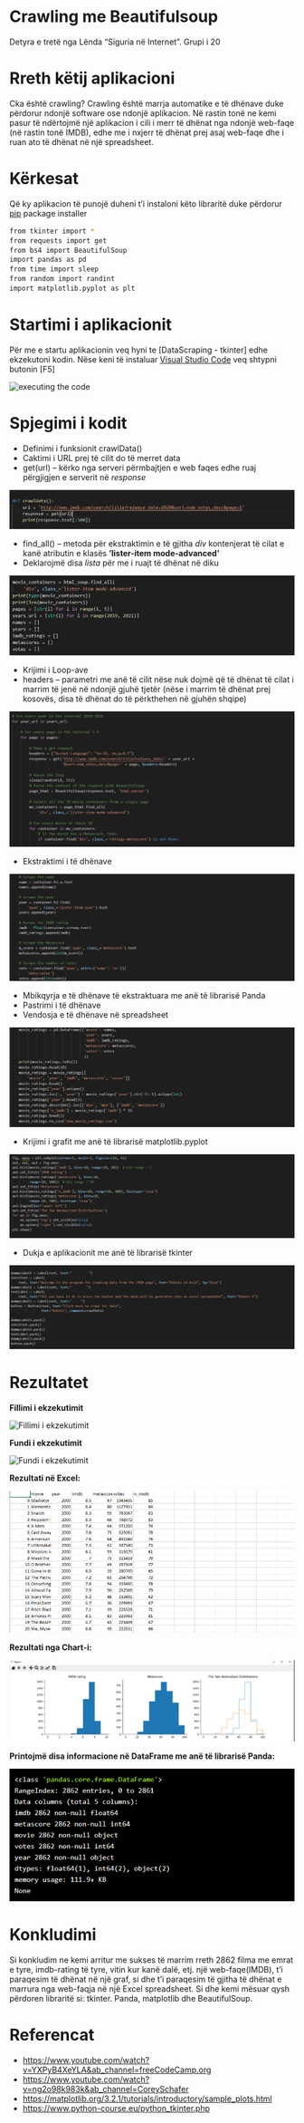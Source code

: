 # Crawling me Beautifulsoup
Detyra e tretë nga Lënda “Siguria në Internet”. Grupi i 20

# Rreth këtij aplikacioni

Cka është crawling?
Crawling është marrja automatike e të dhënave duke përdorur ndonjë software ose ndonjë aplikacion. Në rastin tonë ne kemi pasur të ndërtojmë një aplikacion i cili i merr të dhënat nga ndonjë web-faqe (në rastin tonë IMDB), edhe me i nxjerr të dhënat prej asaj web-faqe dhe i ruan ato të dhënat në një spreadsheet.
# Kërkesat

Që ky aplikacion të punojë duheni t’i instaloni këto libraritë duke përdorur [pip](https://pip.pypa.io/en/stable/) package installer

```bash
from tkinter import *
from requests import get
from bs4 import BeautifulSoup
import pandas as pd
from time import sleep
from random import randint
import matplotlib.pyplot as plt
```

# Startimi i aplikacionit

Për me e startu aplikacionin veq hyni te [DataScraping - tkinter] edhe ekzekutoni kodin. Nëse keni të instaluar [Visual Studio Code]( https://code.visualstudio.com/) veq shtypni butonin [F5]

![executing the code](https://media.giphy.com/media/01cTq1eJHnR8Sq1GWQ/giphy.gif) 

# Spjegimi i kodit

*	Definimi i funksionit crawlData()
*	Caktimi i URL prej të cilit do të merret data
*	get(url) – kërko nga serveri përmbajtjen e web faqes edhe ruaj përgjigjen e serverit në *response*

![](Images/spjegimiKodit1.PNG)

*	find_all() – metoda për ekstraktimin e të gjitha *div* kontenjerat të cilat e kanë atributin e klasës **’lister-item mode-advanced’**
*	Deklarojmë disa *lista* për me i ruajt të dhënat në diku

![](Images/spjegimiKodit2.PNG)

*	Krijimi i Loop-ave 
*	headers – parametri me anë të cilit nëse nuk dojmë që të dhënat të cilat i marrim të jenë në ndonjë gjuhë tjetër (nëse i marrim të dhënat prej kosovës, disa të dhënat do të përkthehen në gjuhën shqipe)

![](Images/spjegimiKodit3.PNG)

*  Ekstraktimi i të dhënave

![](Images/spjegimiKodit4.PNG)

*	Mbikqyrja e të dhënave të ekstraktuara me anë të librarisë Panda
*	Pastrimi i të dhënave
*	Vendosja e të dhënave në spreadsheet

![](Images/spjegimiKodit5.PNG)

*	Krijimi i grafit me anë të librarisë matplotlib.pyplot

![](Images/spjegimiKodit6.PNG)

*	Dukja e aplikacionit me anë të librarisë tkinter

![](Images/spjegimiKodit7.PNG)

# Rezultatet

**Fillimi i ekzekutimit**

![Fillimi i ekzekutimit]( https://media.giphy.com/media/pUilZYce1cPpQSE3UV/giphy.gif)

**Fundi i ekzekutimit**

![Fundi i ekzekutimit]( https://media.giphy.com/media/DDC8InLGHLbvS8r0P9/giphy.gif)

**Rezultati në Excel:**

![](Images/resultExcel.PNG)

**Rezultati nga Chart-i:**

![](Images/resultChart.PNG)

**Printojmë disa informacione në DataFrame me anë të librarisë Panda:**

![](Images/resultPanda.PNG)

# Konkludimi
Si konkludim ne kemi arritur me sukses të marrim rreth 2862 filma me emrat e tyre, imdb-rating të tyre, vitin kur kanë dalë, etj. një web-faqe(IMDB), t’i paraqesim të dhënat në një graf, si dhe t’i paraqesim të gjitha të dhënat e marrura nga web-faqja në një Excel spreadsheet. Si dhe kemi mësuar qysh përdoren libraritë si: tkinter. Panda, matplotlib dhe BeautifulSoup.

# Referencat

* https://www.youtube.com/watch?v=YXPyB4XeYLA&ab_channel=freeCodeCamp.org
* https://www.youtube.com/watch?v=ng2o98k983k&ab_channel=CoreySchafer
* https://matplotlib.org/3.2.1/tutorials/introductory/sample_plots.html
* https://www.python-course.eu/python_tkinter.php
